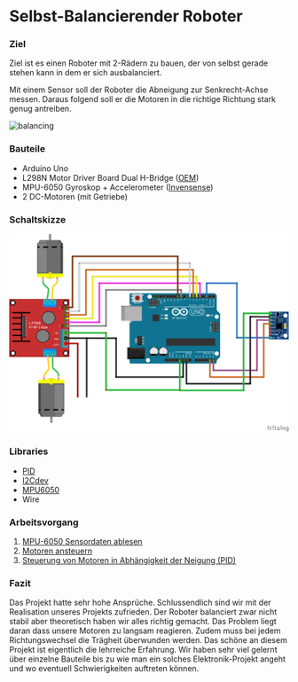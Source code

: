 # Selbst-Balancierender Roboter

### Ziel

Ziel ist es einen Roboter mit 2-Rädern zu bauen, der von selbst gerade stehen kann in dem er sich ausbalanciert.

Mit einem Sensor soll der Roboter die Abneigung zur Senkrecht-Achse messen. Daraus folgend soll er die Motoren in die richtige Richtung stark genug antreiben.

![balancing](https://cdn.instructables.com/ORIG/F5J/KNAF/HTNO6W4R/F5JKNAFHTNO6W4R.png)

### Bauteile

- Arduino Uno
- L298N Motor Driver Board Dual H-Bridge ([OEM](http://www.play-zone.ch/de/l298n-motor-driver-board-schrittmotor-treiber-modul-1550.html))
- MPU-6050 Gyroskop + Accelerometer ([Invensense](http://www.play-zone.ch/de/mpu-6050-accelerometer-gyro.html))
- 2 DC-Motoren (mit Getriebe)

### Schaltskizze

![Sketch](circuit-diagramms/Sketch.png)

### Libraries 

- [PID](https://github.com/br3ttb/Arduino-PID-Library/)
- [I2Cdev](https://github.com/jrowberg/i2cdevlib)
- [MPU6050](https://github.com/jrowberg/i2cdevlib/tree/master/Arduino/MPU6050)
- Wire

### Arbeitsvorgang

1. [MPU-6050 Sensordaten ablesen](individual_files/mpu6050/MPU6050.md)
2. [Motoren ansteuern](individual_files/l298n/l298n.md)
3. [Steuerung von Motoren in Abhängigkeit der Neigung (PID)](individual_files/PID/PID.md)

### Fazit

Das Projekt hatte sehr hohe Ansprüche. Schlussendlich sind wir mit der Realisation unseres Projekts zufrieden. Der Roboter balanciert zwar nicht stabil aber theoretisch haben wir alles richtig gemacht. Das Problem liegt daran dass unsere Motoren zu langsam reagieren. Zudem muss bei jedem Richtungswechsel die Trägheit überwunden werden.
Das schöne an diesem Projekt ist eigentlich die lehrreiche Erfahrung. Wir haben sehr viel gelernt über einzelne Bauteile bis zu wie man ein solches Elektronik-Projekt angeht und wo eventuell Schwierigkeiten auftreten können.